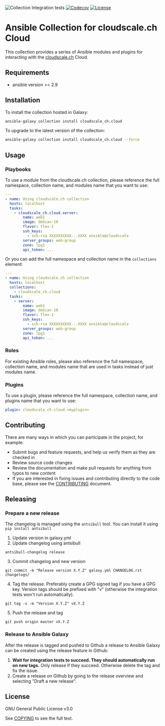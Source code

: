 
![Collection Integration tests](https://github.com/cloudscale-ch/ansible-collection-cloudscale/workflows/Collection%20Integration%20tests/badge.svg)
[![Codecov](https://img.shields.io/codecov/c/github/cloudscale-ch/ansible-collection-cloudscale)](https://codecov.io/gh/cloudscale-ch/ansible-collection-cloudscale)
[![License](https://img.shields.io/badge/license-GPL%20v3.0-brightgreen.svg)](LICENSE)

# Ansible Collection for cloudscale.ch Cloud

This collection provides a series of Ansible modules and plugins for interacting with the [cloudscale.ch](https://www.cloudscale.ch) Cloud.

## Requirements

- ansible version >= 2.9

## Installation

To install the collection hosted in Galaxy:

```bash
ansible-galaxy collection install cloudscale_ch.cloud
```

To upgrade to the latest version of the collection:

```bash
ansible-galaxy collection install cloudscale_ch.cloud --force
```

## Usage

### Playbooks

To use a module from the cloudscale.ch collection, please reference the full namespace, collection name, and modules name that you want to use:

```yaml
---
- name: Using cloudscale.ch collection
  hosts: localhost
  tasks:
    - cloudscale_ch.cloud.server:
        name: web1
        image: debian-10
        flavor: flex-2
        ssh_keys:
          - ssh-rsa XXXXXXXXXX...XXXX ansible@cloudscale
        server_groups: web-group
        zone: lpg1
        api_token: ...
```

Or you can add the full namespace and collection name in the `collections` element:

```yaml
---
- name: Using cloudscale.ch collection
  hosts: localhost
  collections:
    - cloudscale_ch.cloud
  tasks:
    - server:
        name: web1
        image: debian-10
        flavor: flex-2
        ssh_keys:
          - ssh-rsa XXXXXXXXXX...XXXX ansible@cloudscale
        server_groups: web-group
        zone: lpg1
        api_token: ...
```

### Roles

For existing Ansible roles, please also reference the full namespace, collection name, and modules name that are used in tasks instead of just modules name.

### Plugins

To use a plugin, please reference the full namespace, collection name, and plugins name that you want to use:

```yaml
plugin: cloudscale_ch.cloud.<myplugin>
```

## Contributing

There are many ways in which you can participate in the project, for example:

- Submit bugs and feature requests, and help us verify them as they are checked in
- Review source code changes
- Review the documentation and make pull requests for anything from typos to new content
- If you are interested in fixing issues and contributing directly to the code base, please see the [CONTRIBUTING](CONTRIBUTING.md) document.

## Releasing

### Prepare a new release

The changelog is managed using the `antsibull` tool. You can install
it using `pip install antsibull`

1. Update version in galaxy.yml
2. Update changelog using antsibull
```
antsibull-changelog release
```
3. Commit changelog and new version
```
git commit -m "Release version X.Y.Z" galaxy.yml CHANGELOG.rst changelogs/
```
4. Tag the release. Preferably create a GPG signed tag if you have a GPG
key. Version tags should be prefixed with "v" (otherwise the
integration tests won't run automatically).
```
git tag -s -m "Version X.Y.Z" vX.Y.Z
```
5. Push the release and tag
```
git push origin master vX.Y.Z
```

### Release to Ansible Galaxy

After the release is tagged and pushed to Github a release to Ansible
Galaxy can be created using the release feature in Github:

1. **Wait for integration tests to succeed. They should automatically
run on new tags.** Only release if they succeed. Otherwise delete the
tag and fix the issue.
2. Create a release on Github by going to the release overview and
   selecting "Draft a new release".

## License

GNU General Public License v3.0

See [COPYING](COPYING) to see the full text.
